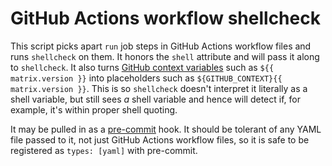 # GitHub Actions workflow shellcheck

This script picks apart `run` job steps in GitHub Actions workflow files and runs `shellcheck` on them.
It honors the `shell` attribute and will pass it along to `shellcheck`.
It also turns [GitHub context variables](https://docs.github.com/en/actions/writing-workflows/choosing-what-your-workflow-does/accessing-contextual-information-about-workflow-runs) such as `${{ matrix.version }}` into placeholders such as `${GITHUB_CONTEXT}{{ matrix.version }}`.
This is so `shellcheck` doesn't interpret it literally as a shell variable, but still sees *a* shell variable and hence will detect if, for example, it's within proper shell quoting.

It may be pulled in as a [pre-commit](https://pre-commit.com/) hook.
It should be tolerant of any YAML file passed to it, not just GitHub Actions workflow files, so it is safe to be registered as `types: [yaml]` with pre-commit.
